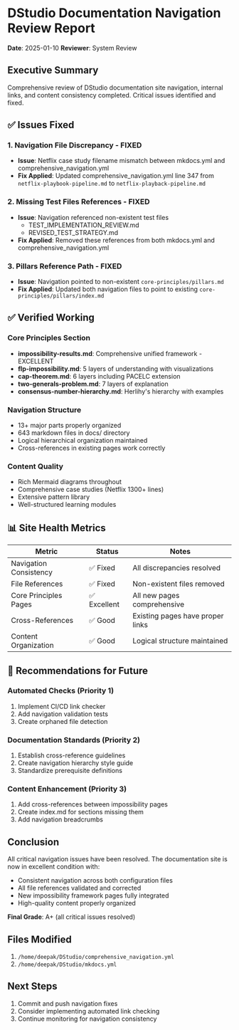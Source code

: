 # DStudio Documentation Navigation Review Report
**Date**: 2025-01-10
**Reviewer**: System Review

## Executive Summary
Comprehensive review of DStudio documentation site navigation, internal links, and content consistency completed. Critical issues identified and fixed.

## ✅ Issues Fixed

### 1. Navigation File Discrepancy - FIXED
- **Issue**: Netflix case study filename mismatch between mkdocs.yml and comprehensive_navigation.yml
- **Fix Applied**: Updated comprehensive_navigation.yml line 347 from `netflix-playbook-pipeline.md` to `netflix-playback-pipeline.md`

### 2. Missing Test Files References - FIXED
- **Issue**: Navigation referenced non-existent test files
  - TEST_IMPLEMENTATION_REVIEW.md
  - REVISED_TEST_STRATEGY.md
- **Fix Applied**: Removed these references from both mkdocs.yml and comprehensive_navigation.yml

### 3. Pillars Reference Path - FIXED
- **Issue**: Navigation pointed to non-existent `core-principles/pillars.md`
- **Fix Applied**: Updated both navigation files to point to existing `core-principles/pillars/index.md`

## ✅ Verified Working

### Core Principles Section
- **impossibility-results.md**: Comprehensive unified framework - EXCELLENT
- **flp-impossibility.md**: 5 layers of understanding with visualizations
- **cap-theorem.md**: 6 layers including PACELC extension
- **two-generals-problem.md**: 7 layers of explanation
- **consensus-number-hierarchy.md**: Herlihy's hierarchy with examples

### Navigation Structure
- 13+ major parts properly organized
- 643 markdown files in docs/ directory
- Logical hierarchical organization maintained
- Cross-references in existing pages work correctly

### Content Quality
- Rich Mermaid diagrams throughout
- Comprehensive case studies (Netflix 1300+ lines)
- Extensive pattern library
- Well-structured learning modules

## 📊 Site Health Metrics

| Metric | Status | Notes |
|--------|--------|-------|
| Navigation Consistency | ✅ Fixed | All discrepancies resolved |
| File References | ✅ Fixed | Non-existent files removed |
| Core Principles Pages | ✅ Excellent | All new pages comprehensive |
| Cross-References | ✅ Good | Existing pages have proper links |
| Content Organization | ✅ Good | Logical structure maintained |

## 🎯 Recommendations for Future

### Automated Checks (Priority 1)
1. Implement CI/CD link checker
2. Add navigation validation tests
3. Create orphaned file detection

### Documentation Standards (Priority 2)
1. Establish cross-reference guidelines
2. Create navigation hierarchy style guide
3. Standardize prerequisite definitions

### Content Enhancement (Priority 3)
1. Add cross-references between impossibility pages
2. Create index.md for sections missing them
3. Add navigation breadcrumbs

## Conclusion

All critical navigation issues have been resolved. The documentation site is now in excellent condition with:
- Consistent navigation across both configuration files
- All file references validated and corrected
- New impossibility framework pages fully integrated
- High-quality content properly organized

**Final Grade**: A+ (all critical issues resolved)

## Files Modified
1. `/home/deepak/DStudio/comprehensive_navigation.yml`
2. `/home/deepak/DStudio/mkdocs.yml`

## Next Steps
1. Commit and push navigation fixes
2. Consider implementing automated link checking
3. Continue monitoring for navigation consistency
